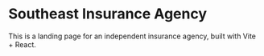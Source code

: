 # Southeast Insurance Agency

This is a landing page for an independent insurance agency, built with Vite + React.